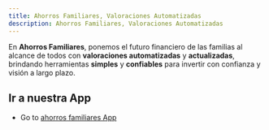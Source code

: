 ```yaml
---
title: Ahorros Familiares, Valoraciones Automatizadas
description: Ahorros Familiares, Valoraciones Automatizadas
---
```


En **Ahorros Familiares**, ponemos el futuro financiero de las familias al alcance de todos con **valoraciones automatizadas** y **actualizadas**, brindando herramientas **simples** y **confiables** para invertir con confianza y visión a largo plazo.

## Ir a nuestra App

- Go to [ahorros familiares App](https://ahorrosfamiliares/) 
